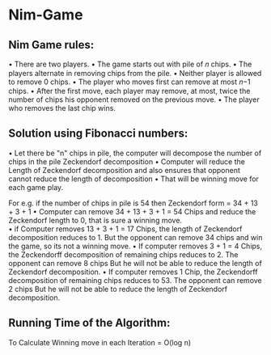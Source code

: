 # Nim-Game

## Nim Game rules: 
• There are two players.
• The game starts out with pile of 𝑛 chips.
• The players alternate in removing chips from the pile.
• Neither player is allowed to remove 0 chips.
• The player who moves first can remove at most 𝑛−1 chips.
• After the first move, each player may remove, at most, twice the number of chips his opponent removed on the previous move.
• The player who removes the last chip wins.


## Solution using Fibonacci numbers:
• Let there be "n" chips in pile, the computer will decompose the number of chips in the pile Zeckendorf decomposition
• Computer will reduce the Length of Zeckendorf decomposition and also ensures that opponent cannot reduce the length of decomposition
• That will be winning move for each game play.  

For e.g. if the number of chips in pile is 54 then Zeckendorf form  = 34 + 13 + 3 + 1
• Computer can remove 34 + 13 + 3 + 1 = 54 Chips and reduce the Zeckendorf length to 0, that is sure a winning move.   
• if Computer removes 13 + 3 + 1 = 17 Chips, the length of Zeckendorf decomposition reduces to 1. But the opponent can remove 34 chips and win the game, so its not a winning move. 
• If computer removes 3 + 1 = 4 Chips, the Zeckendorff decomposition of remaining chips reduces to 2. The opponent can remove 8 chips But he will not be able to reduce the length of Zeckendorf decomposition.
• If computer removes 1 Chip, the Zeckendorff decomposition of remaining chips reduces to 53. The opponent can remove 2 chips But he will not be able to reduce the length of Zeckendorf decomposition.



## Running Time of the Algorithm: 
To Calculate Winning move in each Iteration = O(log n)
